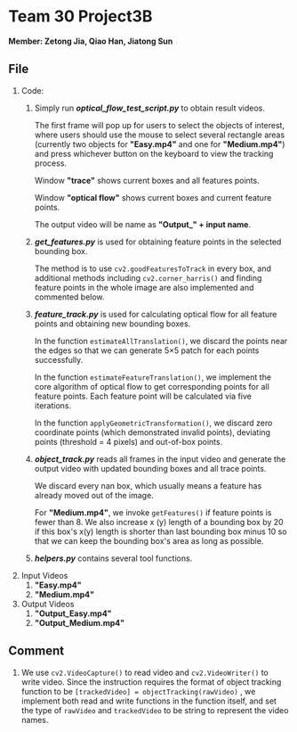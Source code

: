 # Team 30 Project3B

**Member: Zetong Jia, Qiao Han, Jiatong Sun**

## File

1. Code: 
   1. Simply run ***optical_flow_test_script.py*** to obtain result videos.

      The first frame will pop up for users to select the objects of interest, where users should use the mouse to select several rectangle areas (currently two objects for **"Easy.mp4"** and one for **"Medium.mp4"**) and press whichever button on the keyboard to view the tracking process. 

      Window **"trace"** shows  current boxes and all features points.

      Window **"optical flow"** shows current boxes and current feature points.

      The output video will be name as **"Output_" + input name**.

   2. ***get_features.py*** is used for obtaining feature points in the selected bounding box. 

      The method is to use `cv2.goodFeaturesToTrack` in every box, and additional methods including `cv2.corner_harris()` and finding feature points in the whole image are also implemented and commented below.

   3. ***feature_track.py*** is used for calculating optical flow for all feature points and obtaining new bounding boxes. 

      In the function `estimateAllTranslation()`, we discard the points near the edges so that we can generate 5×5 patch for each points successfully.

      In the function `estimateFeatureTranslation()`, we implement the core algorithm of optical flow to get corresponding points for all feature points. Each feature point will be calculated via five iterations.

      In the function `applyGeometricTransformation()`, we discard zero coordinate points (which demonstrated invalid points), deviating points (threshold = 4 pixels) and out-of-box points.

   4. ***object_track.py*** reads all frames in the input video and generate the output video with updated bounding boxes and all trace points. 

      We discard every nan box, which usually means a feature has already moved out of the image.

      For **"Medium.mp4"**, we invoke `getFeatures()` if feature points is fewer than 8. We also increase x (y) length of a bounding box by 20 if this box's x(y) length is shorter than last bounding box minus 10 so that we can keep the bounding box's area as long as possible. 

   5. ***helpers.py*** contains several tool functions.	
2. Input Videos
   1. **"Easy.mp4"**
   2. **"Medium.mp4"**
3. Output Videos
   1. **"Output_Easy.mp4"**
   2. **"Output_Medium.mp4"**

## Comment

1. We use `cv2.VideoCapture()` to read video and `cv2.VideoWriter()` to write video. Since the instruction requires the format of object tracking function to be `[trackedVideo] = objectTracking(rawVideo)` , we implement both read and write functions in the function itself, and set the type of `rawVideo` and `trackedVideo` to be string to represent the video names.

   

